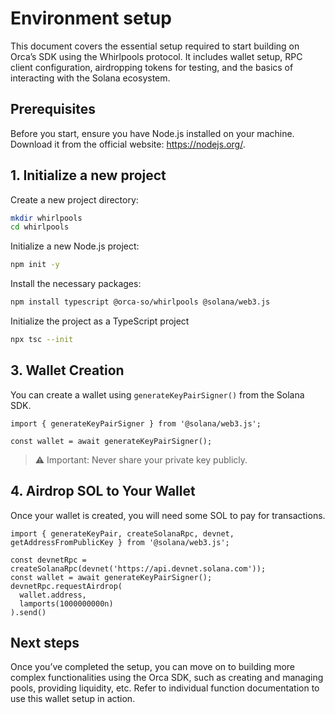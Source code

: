 # Environment setup

This document covers the essential setup required to start building on Orca’s SDK using the Whirlpools protocol. It includes wallet setup, RPC client configuration, airdropping tokens for testing, and the basics of interacting with the Solana ecosystem.

## Prerequisites

Before you start, ensure you have Node.js installed on your machine. Download it from the official website: https://nodejs.org/.

## 1. Initialize a new project
Create a new project directory:

```bash
mkdir whirlpools
cd whirlpools
```

Initialize a new Node.js project:

```bash
npm init -y
```

Install the necessary packages:

```bash
npm install typescript @orca-so/whirlpools @solana/web3.js
```

Initialize the project as a TypeScript project

```bash
npx tsc --init
```

## 3. Wallet Creation

You can create a wallet using `generateKeyPairSigner()` from the Solana SDK.

```tsx
import { generateKeyPairSigner } from '@solana/web3.js';

const wallet = await generateKeyPairSigner();
```

> ⚠️ Important: Never share your private key publicly.

## 4. Airdrop SOL to Your Wallet

Once your wallet is created, you will need some SOL to pay for transactions.

```tsx
import { generateKeyPair, createSolanaRpc, devnet, getAddressFromPublicKey } from '@solana/web3.js';

const devnetRpc = createSolanaRpc(devnet('https://api.devnet.solana.com'));
const wallet = await generateKeyPairSigner();
devnetRpc.requestAirdrop(
  wallet.address,
  lamports(1000000000n)
).send()
```

## Next steps

Once you’ve completed the setup, you can move on to building more complex functionalities using the Orca SDK, such as creating and managing pools, providing liquidity, etc. Refer to individual function documentation to use this wallet setup in action.